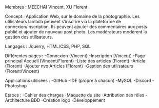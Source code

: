 Membres :
MEECHAI Vincent,
XU Florent 


Concept : Application Web, sur le domaine de la photographie. Les utilisateurs lambda peuvent s’inscrire via la plateforme de connexion/inscription. Ils peuvent ajouter des commentaires aux posts publié et ajouter de nouveau post photo. Les modérateurs modèrent la gestion des utilisateurs.

Langages : Jquerry, HTML/CSS, PHP, SQL


Différentes pages :
-Connexion (Vincent)
-Inscription (Vincent)
-Page principal Accueil (Vincent/Florent)
-Liste des articles (Florent)
-Article (Florent)
-Ajouter nvx Articles (Florent)
-Gestion des utilisateurs (Florent/Vincent)



Applications utilisées :
-GitHub
-IDE (propre à chacun)
-MySQL
-Discord
-Photoshop

Etapes :
-Cahier des charges
-Maquette du site
-Attribution des rôles 
-Architecture BDD
-Création logo 
-Développement 

